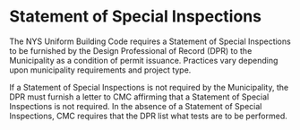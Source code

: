 # Statement of Special Inspections

The NYS Uniform Building Code requires a Statement of Special Inspections to be furnished by the Design Professional of Record (DPR) to the Municipality as a condition of permit issuance. Practices vary depending upon municipality requirements and project type.

If a Statement of Special Inspections is not required by the Municipality, the DPR must furnish a letter to CMC affirming that a Statement of Special Inspections is not required. In the absence of a Statement of Special Inspections, CMC requires that the DPR list what tests are to be performed.
